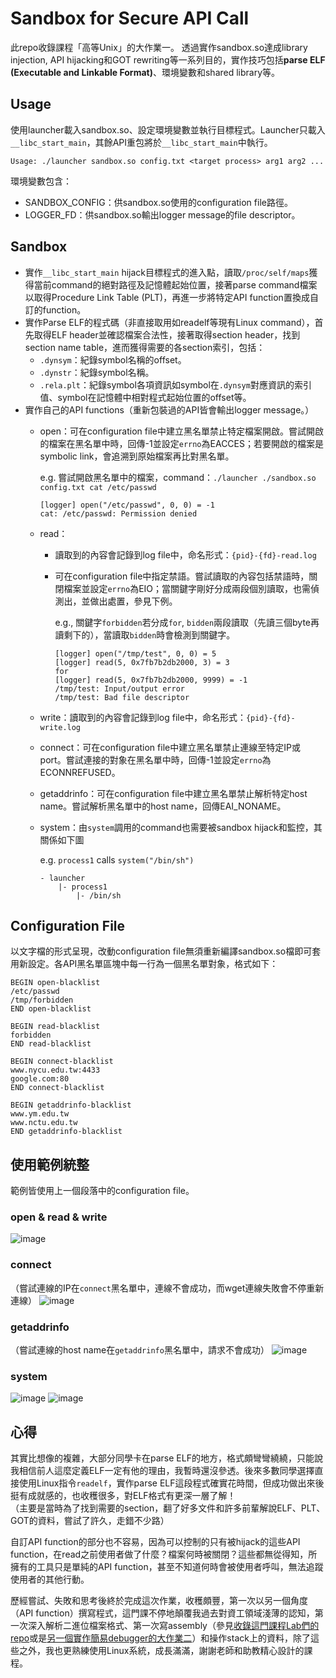 # Sandbox for Secure API Call
此repo收錄課程「高等Unix」的大作業一。
透過實作sandbox.so達成library injection, API hijacking和GOT rewriting等一系列目的，實作技巧包括**parse ELF (Executable and Linkable Format)**、環境變數和shared library等。

## Usage
使用launcher載入sandbox.so、設定環境變數並執行目標程式。Launcher只載入```__libc_start_main```，其餘API重包將於```__libc_start_main```中執行。
```
Usage: ./launcher sandbox.so config.txt <target process> arg1 arg2 ...
```
環境變數包含：
- SANDBOX_CONFIG：供sandbox.so使用的configuration file路徑。
- LOGGER_FD：供sandbox.so輸出logger message的file descriptor。

## Sandbox
- 實作```__libc_start_main``` hijack目標程式的進入點，讀取```/proc/self/maps```獲得當前command的絕對路徑及記憶體起始位置，接著parse command檔案以取得Procedure Link Table (PLT)，再進一步將特定API function置換成自訂的function。
- 實作Parse ELF的程式碼（非直接取用如readelf等現有Linux command），首先取得ELF header並確認檔案合法性，接著取得section header，找到section name table，進而獲得需要的各section索引，包括：
    - ```.dynsym```：紀錄symbol名稱的offset。
    - ```.dynstr```：紀錄symbol名稱。
    - ```.rela.plt```：紀錄symbol各項資訊如symbol在```.dynsym```對應資訊的索引值、symbol在記憶體中相對程式起始位置的offset等。
- 實作自己的API functions（重新包裝過的API皆會輸出logger message。）
    - open：可在configuration file中建立黑名單禁止特定檔案開啟。嘗試開啟的檔案在黑名單中時，回傳-1並設定```errno```為EACCES；若要開啟的檔案是symbolic link，會追溯到原始檔案再比對黑名單。  
            
        e.g. 嘗試開啟黑名單中的檔案，command：```./launcher ./sandbox.so config.txt cat /etc/passwd```  
        ```
        [logger] open("/etc/passwd", 0, 0) = -1
        cat: /etc/passwd: Permission denied
        ```
    - read：
        - 讀取到的內容會記錄到log file中，命名形式：```{pid}-{fd}-read.log```
        - 可在configuration file中指定禁語。嘗試讀取的內容包括禁語時，關閉檔案並設定```errno```為EIO；當關鍵字剛好分成兩段個別讀取，也需偵測出，並做出處置，參見下例。  
        
            e.g., 關鍵字```forbidden```若分成```for```, ```bidden```兩段讀取（先讀三個byte再讀剩下的），當讀取```bidden```時會檢測到關鍵字。
            ```
            [logger] open("/tmp/test", 0, 0) = 5
            [logger] read(5, 0x7fb7b2db2000, 3) = 3
            for
            [logger] read(5, 0x7fb7b2db2000, 9999) = -1
            /tmp/test: Input/output error
            /tmp/test: Bad file descriptor
            ```
    - write：讀取到的內容會記錄到log file中，命名形式：```{pid}-{fd}-write.log```
    - connect：可在configuration file中建立黑名單禁止連線至特定IP或port。嘗試連接的對象在黑名單中時，回傳-1並設定```errno```為ECONNREFUSED。
    - getaddrinfo：可在configuration file中建立黑名單禁止解析特定host name。嘗試解析黑名單中的host name，回傳EAI_NONAME。
    - system：由```system```調用的command也需要被sandbox hijack和監控，其關係如下圖  

        e.g. ```process1``` calls ```system("/bin/sh")```
        ```
        - launcher
            |- process1
                |- /bin/sh
        ```
    
## Configuration File
以文字檔的形式呈現，改動configuration file無須重新編譯sandbox.so檔即可套用新設定。各API黑名單區塊中每一行為一個黑名單對象，格式如下：
```
BEGIN open-blacklist
/etc/passwd
/tmp/forbidden
END open-blacklist

BEGIN read-blacklist
forbidden
END read-blacklist

BEGIN connect-blacklist
www.nycu.edu.tw:4433
google.com:80
END connect-blacklist

BEGIN getaddrinfo-blacklist
www.ym.edu.tw
www.nctu.edu.tw
END getaddrinfo-blacklist
```

## 使用範例統整
範例皆使用上一個段落中的configuration file。
### open & read & write
![image](https://github.com/luckyjp6/Sandbox-for-Secure-API-Call/assets/96563567/9bcc68c2-0458-44f2-b908-a2cee5c25174)

### connect
（嘗試連線的IP在```connect```黑名單中，連線不會成功，而wget連線失敗會不停重新連線）
![image](https://github.com/luckyjp6/Sandbox-for-Secure-API-Call/assets/96563567/64e891db-bd4e-47a2-99d7-67e261fca5ac)

### getaddrinfo
（嘗試連線的host name在```getaddrinfo```黑名單中，請求不會成功）
![image](https://github.com/luckyjp6/Sandbox-for-Secure-API-Call/assets/96563567/0fc97d30-ffc2-4d88-a958-cfab7cf6ba21)

### system
![image](https://github.com/luckyjp6/Sandbox-for-Secure-API-Call/assets/96563567/ffdfe306-e8b6-4b52-8369-14c638742b13)
![image](https://github.com/luckyjp6/Sandbox-for-Secure-API-Call/assets/96563567/43c946f8-a10f-466b-9f86-fe46287f9207)

## 心得
其實比想像的複雜，大部分同學卡在parse ELF的地方，格式頗彎彎繞繞，只能說我相信前人這麼定義ELF一定有他的理由，我暫時還沒參透。後來多數同學選擇直接使用Linux指令```readelf```，實作parse ELF這段程式確實花時間，但成功做出來後挺有成就感的，也收穫很多，對ELF格式有更深一層了解！  
（主要是當時為了找到需要的section，翻了好多文件和許多前輩解說ELF、PLT、GOT的資料，嘗試了許久，走錯不少路）  

自訂API function的部分也不容易，因為可以控制的只有被hijack的這些API function，在read之前使用者做了什麼？檔案何時被關閉？這些都無從得知，所擁有的工具只是單純的API function，甚至不知道何時會被使用者呼叫，無法追蹤使用者的其他行動。  

歷經嘗試、失敗和思考後終於完成這次作業，收穫頗豐，第一次以另一個角度（API function）撰寫程式，這門課不停地顛覆我過去對資工領域淺薄的認知，第一次深入解析二進位檔案格式、第一次寫assembly（參見[收錄這門課程Lab們的repo](https://github.com/luckyjp6/Advance-Unix-Programming)或是[另一個實作簡易debugger的大作業二](https://github.com/luckyjp6/Simple-Debbuger)）和操作stack上的資料，除了這些之外，我也更熟練使用Linux系統，成長滿滿，謝謝老師和助教精心設計的課程。